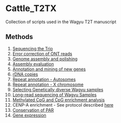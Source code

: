 # Cattle_T2TX
Collection of scripts used in the Wagyu T2T manuscript

## Methods

1. [Sequencing the Trio](sequencing_the_trio)
2. [Error correction of ONT reads](error_correction_of_ont_reads)
3. [Genome assembly and polishing](genome_assembly_and_polishing)
4. [Assembly evaluation](assembly_evaluation)
5. [Annotation and mining of new genes](annotation_analyses)
6. [rDNA copies](rDNA_copies)
7. [Repeat annotation - Autosomes](repeat_annotation_autosomes)
8. [Repeat annotation - X chromosome](repeat_annotation_X_chromosome)
9. [Selecting Genetically diverse Wagyu samples](selecting_genetically_diverse_wagyu)
10. [Long-read sequencing of Wagyu Samples](long_read_sequencing_20_wagyu)
11. [Methylated CpG and CpG enrichment analysis](methylated_CpG_and_enrichment)
12. CENP-A enrichment - See protocol described [here](https://doi.org/10.1038/s41467-024-52384-5)
13. [Conservation of PAR](conservation_of_par)
14. [Gene expression](Testis_gene_expression)
